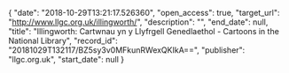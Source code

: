 {
  "date": "2018-10-29T13:21:17.526360", 
  "open_access": true, 
  "target_url": "http://www.llgc.org.uk/illingworth/", 
  "description": "", 
  "end_date": null, 
  "title": "Illingworth: Cartwnau yn y Llyfrgell Genedlaethol - Cartoons in the National Library", 
  "record_id": "20181029T132117/BZ5sy3v0MFkunRWexQKIkA==", 
  "publisher": "llgc.org.uk", 
  "start_date": null
}

